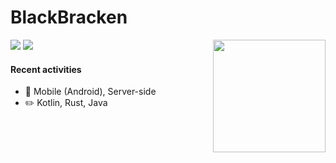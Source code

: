 # BlackBracken

<img align="right" src="https://github-readme-stats.vercel.app/api/top-langs/?username=blackbracken&layout=compact&langs_count=6&hide=html,python" height="180"/>

![](https://img.shields.io/badge/madewith-protein-60d1bc.svg?style=for-the-badge)
![](https://img.shields.io/badge/license-humanrights-bf5050.svg?style=for-the-badge)

#### Recent activities

- :wrench: Mobile (Android), Server-side
- :pencil2: Kotlin, Rust, Java
